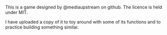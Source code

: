 This is a game designed by @mediaupstream on github. The licence is held under MIT.

I have uploaded a copy of it to toy around with some of its functions and to practice building something similar.
